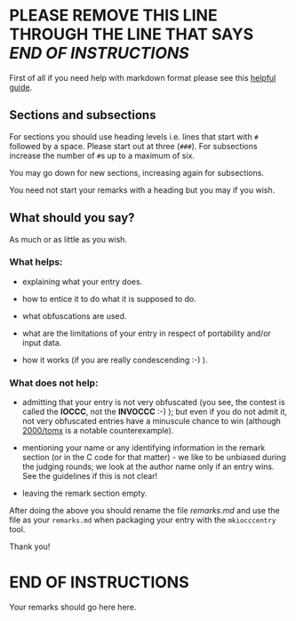 # PLEASE REMOVE THIS LINE THROUGH THE LINE THAT SAYS _END OF INSTRUCTIONS_

First of all if you need help with markdown format please see this [helpful
guide](https://www.markdownguide.org/basic-syntax/).

## Sections and subsections

For sections you should use heading levels i.e. lines that start with `#`
followed by a space. Please start out at three (`###`). For subsections increase
the number of `#`s up to a maximum of six.

You may go down for new sections, increasing again for subsections.

You need not start your remarks with a heading but you may if you wish.

## What should you say?

As much or as little as you wish.

### What helps:

- explaining what your entry does.

- how to entice it to do what it is supposed to do.

- what obfuscations are used.

- what are the limitations of your entry in respect of portability and/or input
data.

- how it works (if you are really condescending :-) ).

### What does not help:

- admitting that your entry is not very obfuscated (you see, the contest is
called the **IOCCC**, not the **INVOCCC** :-) ); but even if you do not admit
it, not very obfuscated entries have a minuscule chance to win (although
[2000/tomx](https://github.com/ioccc-src/temp-test-ioccc/tree/master/years.html#2000_tomx)
is a notable counterexample).

- mentioning your name or any identifying information in the remark section (or
in the C code for that matter) - we like to be unbiased during the judging
rounds; we look at the author name only if an entry wins. See the guidelines if
this is not clear!

- leaving the remark section empty.

After doing the above you should rename the file _remarks.md_ and use the file
as your `remarks.md` when packaging your entry with the `mkiocccentry` tool.

Thank you!

# END OF INSTRUCTIONS

Your remarks should go here here.
